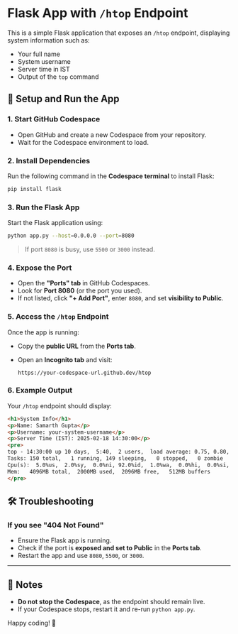 # Flask App with `/htop` Endpoint

This is a simple Flask application that exposes an `/htop` endpoint, displaying system information such as:

- Your full name
- System username
- Server time in IST
- Output of the `top` command

## 🚀 Setup and Run the App

### **1. Start GitHub Codespace**
- Open GitHub and create a new Codespace from your repository.
- Wait for the Codespace environment to load.

### **2. Install Dependencies**
Run the following command in the **Codespace terminal** to install Flask:

```bash
pip install flask
```

### **3. Run the Flask App**
Start the Flask application using:

```bash
python app.py --host=0.0.0.0 --port=8080
```

> If port `8080` is busy, use `5500` or `3000` instead.

### **4. Expose the Port**
- Open the **"Ports" tab** in GitHub Codespaces.
- Look for **Port 8080** (or the port you used).
- If not listed, click **"+ Add Port"**, enter `8080`, and set **visibility to Public**.

### **5. Access the `/htop` Endpoint**
Once the app is running:
- Copy the **public URL** from the **Ports tab**.
- Open an **Incognito tab** and visit:

  ```
  https://your-codespace-url.github.dev/htop
  ```

### **6. Example Output**
Your `/htop` endpoint should display:

```html
<h1>System Info</h1>
<p>Name: Samarth Gupta</p>
<p>Username: your-system-username</p>
<p>Server Time (IST): 2025-02-18 14:30:00</p>
<pre>
top - 14:30:00 up 10 days,  5:40,  2 users,  load average: 0.75, 0.80, 0.65
Tasks: 150 total,   1 running, 149 sleeping,   0 stopped,   0 zombie
Cpu(s):  5.0%us,  2.0%sy,  0.0%ni, 92.0%id,  1.0%wa,  0.0%hi,  0.0%si,  0.0%st
Mem:   4096MB total,  2000MB used,  2096MB free,   512MB buffers
</pre>
```


## 🛠 Troubleshooting
### **If you see "404 Not Found"**
- Ensure the Flask app is running.
- Check if the port is **exposed and set to Public** in the **Ports tab**.
- Restart the app and use `8080`, `5500`, or `3000`.

---

## 📌 Notes
- **Do not stop the Codespace**, as the endpoint should remain live.
- If your Codespace stops, restart it and re-run `python app.py`.

Happy coding! 🚀

